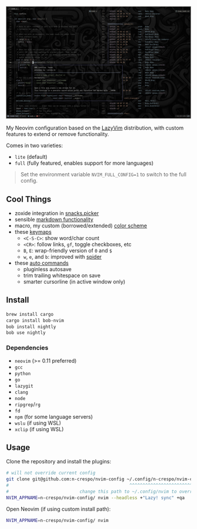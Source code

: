![image](./images/image.png)

My Neovim configuration based on the [LazyVim](https://www.lazyvim.org)
distribution, with custom features to extend or remove functionality.

Comes in two varieties:

- `lite` (default)
- `full` (fully featured, enables support for more languages)

> Set the environment variable `NVIM_FULL_CONFIG=1` to switch to the full config.

## Cool Things

- zoxide integration in [snacks.picker](./lua/plugins/picker.lua)
- sensible [markdown functionality](./lua/plugins/markdown.lua)
- macro, my custom (borrowed/extended) [color scheme](./colors/macro.lua)
- these [keymaps](./lua/config/keymaps.lua)
  - `<C-S-C>`:
    show word/char count
  - `<CR>`:
    follow links, `gf`, toggle checkboxes, etc
  - `B`, `E`:
    wrap-friendly version of `0` and `$`
  - `w`, `e`, and `b`:
    improved with [spider](./lua/plugins/spider.lua)
- these [auto commands](./lua/config/autocmds.lua)
  - pluginless autosave
  - trim trailing whitespace on save
  - smarter cursorline (in active window only)

## Install

```bash
brew install cargo
cargo install bob-nvim
bob install nightly
bob use nightly
```

### Dependencies

- `neovim` (>= 0.11 preferred)
- `gcc`
- `python`
- `go`
- `lazygit`
- `clang`
- `node`
- `ripgrep`/`rg`
- `fd`
- `npm` (for some language servers)
- `wslu` (if using WSL)
- `xclip` (if using WSL)

## Usage

Clone the repository and install the plugins:

```bash
# will not override current config
git clone git@github.com:n-crespo/nvim-config ~/.config/n-crespo/nvim-config
#                                              ^^^^^^^^^^^^^^^^^^^^^^^^^^^^^
#                           change this path to ~/.config/nvim to override current config
NVIM_APPNAME=n-crespo/nvim-config/ nvim --headless +"Lazy! sync" +qa
```

Open Neovim (if using custom install path):

```bash
NVIM_APPNAME=n-crespo/nvim-config/ nvim
```
